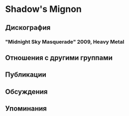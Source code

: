 # Shadow's Mignon



## Дискография

### "Midnight Sky Masquerade" 2009, Heavy Metal




## Отношения с другими группами


## Публикации


## Обсуждения


## Упоминания

